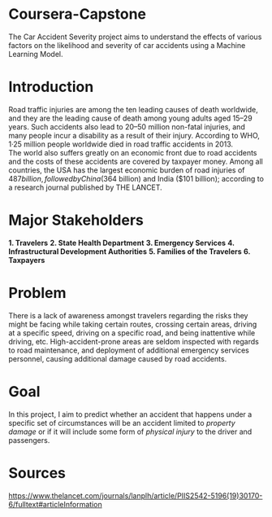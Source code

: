 # Coursera-Capstone

The Car Accident Severity project aims to understand the effects of various factors on the likelihood and severity of car accidents using a Machine Learning Model.

# Introduction

Road traffic injuries are among the ten leading causes of death worldwide, and they are the leading cause of death among young adults aged 15–29 years. Such accidents also lead to 20–50 million non-fatal injuries, and many people incur a disability as a result of their injury. According to WHO, 1·25 million people worldwide died in road traffic accidents in 2013.  
The world also suffers greatly on an economic front due to road accidents and the costs of these accidents are covered by taxpayer money.  Among all countries, the USA has the largest economic burden of road injuries of $487 billion, followed by China ($364 billion) and India ($101 billion); according to a research journal published by THE LANCET.

# Major Stakeholders

**1. Travelers**
**2. State Health Department**
**3. Emergency Services**
**4. Infrastructural Development Authorities**
**5. Families of the Travelers**
**6. Taxpayers**

# Problem

There is a lack of awareness amongst travelers regarding the risks they might be facing while taking certain routes, crossing certain areas, driving at a specific speed, driving on a specific road, and being inattentive while driving, etc. High-accident-prone areas are seldom inspected with regards to road maintenance, and deployment of additional emergency services personnel, causing additional damage caused by road accidents.

# Goal

In this project, I aim to predict whether an accident that happens under a specific set of circumstances will be an accident limited to *property damage* or if it will include some form of *physical injury* to the driver and passengers.

# Sources

https://www.thelancet.com/journals/lanplh/article/PIIS2542-5196(19)30170-6/fulltext#articleInformation
